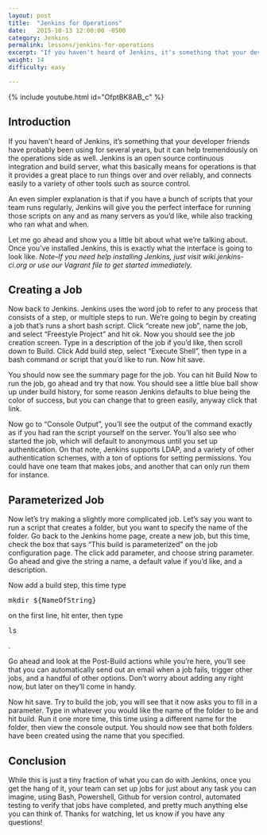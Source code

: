 ```yaml
---
layout: post
title:  "Jenkins for Operations"
date:   2015-10-13 12:00:00 -0500
category: Jenkins
permalink: lessons/jenkins-for-operations
excerpt: "If you haven't heard of Jenkins, it's something that your developer friends have probably been using for several years, but it can help tremendously"
weight: 14
difficulty: easy

---
```

{% include youtube.html id="OfptBK8AB_c" %}

Introduction
------------
If you haven’t heard of Jenkins, it’s something that your developer friends have probably been using for several years, but it can help tremendously on the operations side as well. Jenkins is an open source continuous integration and build server, what this basically means for operations is that it provides a great place to run things over and over reliably, and connects easily to a variety of other tools such as source control.

An even simpler explanation is that if you have a bunch of scripts that your team runs regularly, Jenkins will give you the perfect interface for running those scripts on any and as many servers as you’d like, while also tracking who ran what and when.

Let me go ahead and show you a little bit about what we’re talking about.  Once you’ve installed Jenkins, this is exactly what the interface is going to look like.
*Note–If you need help installing Jenkins, just visit wiki.jenkins-ci.org or use our Vagrant file to get started immediately.*

Creating a Job
--------------
Now back to Jenkins.  Jenkins uses the word job to refer to any process that consists of a step, or multiple steps to run.  We’re going to begin by creating a job that’s runs a short bash script.  Click “create new job”, name the job, and select “Freestyle Project” and hit ok.  Now you should see the job creation screen.  Type in a description of the job if you’d like, then scroll down to Build.  Click Add build step, select “Execute Shell”, then type in a bash command or script that you’d like to run.  Now hit save.

You should now see the summary page for the job.  You can hit Build Now to run the job, go ahead and try that now.  You should see a little blue ball show up under build history, for some reason Jenkins defaults to blue being the color of success, but you can change that to green easily, anyway click that link.

Now go to “Console Output”, you’ll see the output of the command exactly as if you had ran the script yourself on the server.  You’ll also see who started the job, which will default to anonymous until you set up authentication.  On that note, Jenkins supports LDAP, and a variety of other authentication schemes, with a ton of options for setting permissions.  You could have one team that makes jobs, and another that can only run them for instance.

Parameterized Job
-----------------
Now let’s try making a slightly more complicated job.  Let’s say you want to run a script that creates a folder, but you want to specify the name of the folder.  Go back to the Jenkins home page, create a new job, but this time, check the box that says “This build is parameterized” on the job configuration page.  The click add parameter, and choose string parameter.  Go ahead and give the string a name, a default value if you’d like, and a description.

Now add a build step, this time type <pre>mkdir ${NameOfString}</pre> on the first line, hit enter, then type <pre>ls</pre>.

Go ahead and look at the Post-Build actions while you’re here, you’ll see that you can automatically send out an email when a job fails, trigger other jobs, and a handful of other options.  Don’t worry about adding any right now, but later on they’ll come in handy.

Now hit save.  Try to build the job, you will see that it now asks you to fill in a parameter.  Type in whatever you would like the name of the folder to be and hit build.  Run it one more time, this time using a different name for the folder, then view the console output.  You should now see that both folders have been created using the name that you specified.

Conclusion
----------
While this is just a tiny fraction of what you can do with Jenkins, once you get the hang of it, your team can set up jobs for just about any task you can imagine, using Bash, Powershell, Github for version control, automated testing to verify that jobs have completed, and pretty much anything else you can think of.  Thanks for watching, let us know if you have any questions!
